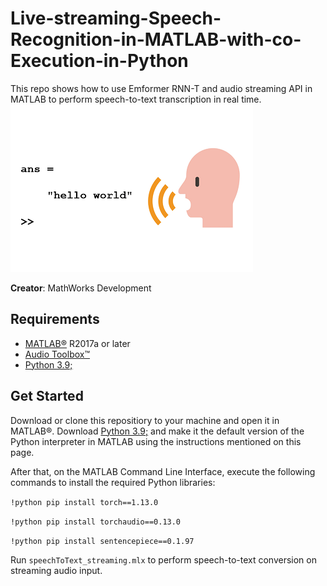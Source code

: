 # Live-streaming-Speech-Recognition-in-MATLAB-with-co-Execution-in-Python
This repo shows how to use Emformer RNN-T and audio streaming API in MATLAB to perform speech-to-text transcription in real time.
![speech2text image](https://github.com/souravpradhansp/Live-streaming-Speech-Recognition-in-MATLAB-with-co-Execution-in-Python/blob/main/images/helloworld.png?raw=true)

**Creator**: MathWorks Development

## Requirements
- [MATLAB&reg;](http://www.mathworks.com) R2017a or later
- [Audio Toolbox&trade;](https://www.mathworks.com/products/audio.html)
- [Python 3.9;](https://www.python.org/downloads/release/python-390/)

## Get Started
Download or clone this repositiory to your machine and open it in MATLAB&reg;. Download [Python 3.9;](https://www.python.org/downloads/release/python-390/) and make it the default version of the Python interpreter in MATLAB using the instructions mentioned on this page. 

After that, on the MATLAB Command Line Interface, execute the following commands to install the required Python libraries:

``!python pip install torch==1.13.0``

``!python pip install torchaudio==0.13.0``

``!python pip install sentencepiece==0.1.97``

Run ``speechToText_streaming.mlx`` to perform speech-to-text conversion on streaming audio input.
